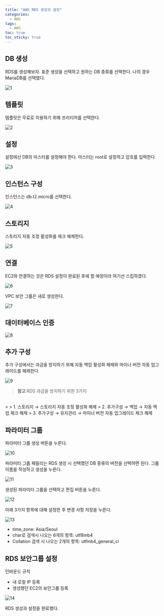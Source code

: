 ```yaml
---
title: "AWS RDS 생성과 설정"
categories:
  - AWS
tags:
  - AWS
toc: true
toc_sticky: true
---
```


## DB 생성

RDS를 생성해보자. 표준 생성을 선택하고 원하는 DB 종류를 선택한다. 나의 경우 MariaDB를 선택했다.

![1](https://github.com/yessm621/yessm621.github.io/assets/79130276/46fb7f33-5b63-4a07-9508-31c0456c8444)

## 템플릿

템플릿은 무료로 이용하기 위해 프리티어를 선택한다.

![2](https://github.com/yessm621/yessm621.github.io/assets/79130276/de68f83d-e900-4f8c-8a36-cc00428c5fb3)

## 설정

설정에선 DB의 마스터를 설정해야 한다. 마스터는 root로 설정하고 암호를 입력한다.

![3](https://github.com/yessm621/yessm621.github.io/assets/79130276/210fedda-79cb-4d1b-9415-66ea752ff275)

## 인스턴스 구성

인스턴스는 db.t2.micro를 선택한다.

![4](https://github.com/yessm621/yessm621.github.io/assets/79130276/9df29415-8222-42d4-9d8d-2250c6902176)

## 스토리지

스토리지 자동 조정 활성화를 체크 해제한다.

![5](https://github.com/yessm621/yessm621.github.io/assets/79130276/40cd3a7e-4105-4e68-8394-5f5b88153d8d)

## 연결

EC2와 연결하는 것은 RDS 설정이 완료된 후에 할 예정이라 여기선 스킵하겠다.

![6](https://github.com/yessm621/yessm621.github.io/assets/79130276/494a88b7-0a98-4547-a392-d21264fc6cff)

VPC 보안 그룹은 새로 생성한다.

![7](https://github.com/yessm621/yessm621.github.io/assets/79130276/4eccdd54-1862-4dde-91d7-c4f35ba91f0c)

## 데이터베이스 인증

![8](https://github.com/yessm621/yessm621.github.io/assets/79130276/e3594dd7-0afa-4ed2-ae4d-952b21f0fad1)

## 추가 구성

추가 구성에서는 과금을 방지하기 위해 자동 백업 활성화 해제와 마이너 버전 자동 업그레이드를 해제한다.

![9](https://github.com/yessm621/yessm621.github.io/assets/79130276/db46f21c-c967-484d-8406-e5916247a20b)

> **참고** RDS 과금을 방지하기 위한 3가지
<br>
> 
> 1. 스토리지 → 스토리지 자동 조정 활성화 해제
> 2. 추가구성 → 백업 → 자동 백업 체크 해제
> 3. 추가구성 → 유지관리 → 마이너 버전 자동 업그레이드 체크 해제

## 파라미터 그룹

파라미터 그룹 생성 버튼을 누른다.

![10](https://github.com/yessm621/yessm621.github.io/assets/79130276/1259a4b1-4419-4a37-b044-9eed6f15fc77)

파라미터 그룹 패밀리는 RDS 생성 시 선택했던 DB 종류의 버전을 선택하면 된다. 그룹 이름을 작성하고 생성을 누른다.

![11](https://github.com/yessm621/yessm621.github.io/assets/79130276/8103e8b6-ccb6-47a7-9d69-84f92cb3d956)

생성된 파라미터 그룹을 선택하고 편집 버튼을 누른다.

![12](https://github.com/yessm621/yessm621.github.io/assets/79130276/9940e2e0-3a6d-4985-a3cf-301faa0fc557)

아래 3가지 항목에 대해 설정한 후 변경 사항 저장을 누른다.

![13](https://github.com/yessm621/yessm621.github.io/assets/79130276/d20f1ce2-a626-4d69-a424-f8d7c2378f75)

- time_zone: Asia/Seoul
- char로 검색시 나오는 6개의 항목: utf8mb4
- Collation 검색 시 나오는 2개의 항목: utfmb4_general_ci

## RDS 보안그룹 설정

인바운드 규칙

- 내 로컬 IP 등록
- 생성했던 EC2의 보안그룹 등록

![14](https://github.com/yessm621/yessm621.github.io/assets/79130276/536b925f-ef3d-450c-ac81-d70a0981c562)

RDS 생성과 설정을 완료했다.
